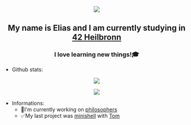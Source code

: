 <h1 align="center"><img src="https://media.giphy.com/media/Nx0rz3jtxtEre/giphy.gif"></h1>
<h2 align="center">My name is Elias and I am currently studying in <a href="https://www.42heilbronn.de/en/" target="_blank" rel="noopener noreferrer">42 Heilbronn</a></h2>
<h3 align="center">I love learning new things!🎓</h3>

- Github stats:
<p align="center">
  <a href="https://github.com/madebypixel02">
    <img align="center" src="https://github-readme-stats.vercel.app/api?username=eschirni&show_icons=true&theme=dark&locale=en">
  </a>
</p>
<p align="center">
  <a href="https://github.com/madebypixel02">
    <img src="https://github-readme-stats.vercel.app/api/top-langs/?username=eschirni&theme=dark">
  </a>
</p>

- Informations:
  - 🔬I'm currently working on [philosophers](https://github.com/eschirni/eschirni/blob/main/en.subject(1).pdf)
  - ✅My last project was [minishell](https://github.com/eschirni/minishell) with [Tom](https://github.com/tzeck1)
<!--
**eschirni/eschirni** is a ✨ _special_ ✨ repository because its `README.md` (this file) appears on your GitHub profile.
Here are some ideas to get you started:

- 🔭 I’m currently working on ...
- 🌱 I’m currently learning ...
- 👯 I’m looking to collaborate on ...
- 🤔 I’m looking for help with ...
- 💬 Ask me about ...
- 📫 How to reach me: ...
- 😄 Pronouns: ...
- ⚡ Fun fact: ...
-->
